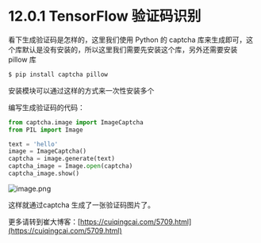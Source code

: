 # 12.0.1 TensorFlow 验证码识别

看下生成验证码是怎样的，这里我们使用 Python 的 captcha 库来生成即可，这个库默认是没有安装的，所以这里我们需要先安装这个库，另外还需要安装 pillow 库

```bash
$ pip install captcha pillow
```
安装模块可以通过这样的方式来一次性安装多个

编写生成验证码的代码：
```python
from captcha.image import ImageCaptcha
from PIL import Image

text = 'hello'
image = ImageCaptcha()
captcha = image.generate(text)
captcha_image = Image.open(captcha)
captcha_image.show()

```
![image.png](https://cdn.nlark.com/yuque/0/2019/png/235650/1553842658481-df7e3be9-e93a-4c3f-b6e8-6ae7f434cc5b.png#align=left&display=inline&height=437&name=image.png&originHeight=874&originWidth=1314&size=268486&status=done&width=657)

这样就通过captcha 生成了一张验证码图片了。

更多请转到崔大博客：[https://cuiqingcai.com/5709.html](https://cuiqingcai.com/5709.html)
